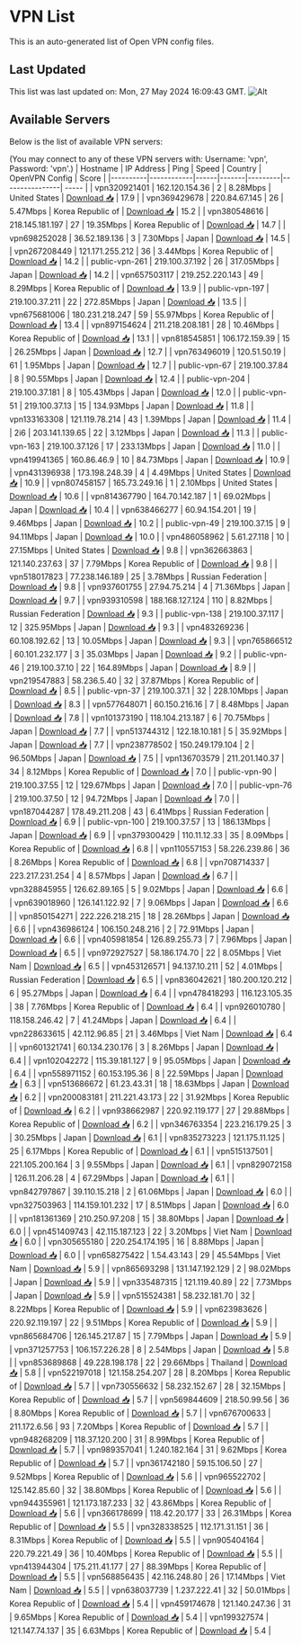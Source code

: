 # VPN List

This is an auto-generated list of Open VPN config files.

## Last Updated

This list was last updated on: Mon, 27 May 2024 16:09:43 GMT.
![Alt](https://repobeats.axiom.co/api/embed/186b98318ef1479477931607c1ad7d823f12451f.svg "Repobeats analytics image")

## Available Servers

Below is the list of available VPN servers:

(You may connect to any of these VPN servers with: Username: 'vpn', Password: 'vpn'.)
| Hostname | IP Address | Ping | Speed | Country | OpenVPN Config | Score |
|----------|------------|------|-------|---------|----------------| ----- |
| vpn320921401 | 162.120.154.36 | 2 | 8.28Mbps | United States | [Download 📥](./configs/server_0_US.ovpn) | 17.9 |
| vpn369429678 | 220.84.67.145 | 26 | 5.47Mbps | Korea Republic of | [Download 📥](./configs/server_1_KR.ovpn) | 15.2 |
| vpn380548616 | 218.145.181.197 | 27 | 19.35Mbps | Korea Republic of | [Download 📥](./configs/server_2_KR.ovpn) | 14.7 |
| vpn698252028 | 36.52.189.136 | 3 | 7.30Mbps | Japan | [Download 📥](./configs/server_3_JP.ovpn) | 14.5 |
| vpn267208449 | 121.171.255.212 | 36 | 3.44Mbps | Korea Republic of | [Download 📥](./configs/server_4_KR.ovpn) | 14.2 |
| public-vpn-261 | 219.100.37.192 | 26 | 317.05Mbps | Japan | [Download 📥](./configs/server_5_JP.ovpn) | 14.2 |
| vpn657503117 | 219.252.220.143 | 49 | 8.29Mbps | Korea Republic of | [Download 📥](./configs/server_6_KR.ovpn) | 13.9 |
| public-vpn-197 | 219.100.37.211 | 22 | 272.85Mbps | Japan | [Download 📥](./configs/server_7_JP.ovpn) | 13.5 |
| vpn675681006 | 180.231.218.247 | 59 | 55.97Mbps | Korea Republic of | [Download 📥](./configs/server_8_KR.ovpn) | 13.4 |
| vpn897154624 | 211.218.208.181 | 28 | 10.46Mbps | Korea Republic of | [Download 📥](./configs/server_9_KR.ovpn) | 13.1 |
| vpn818545851 | 106.172.159.39 | 15 | 26.25Mbps | Japan | [Download 📥](./configs/server_10_JP.ovpn) | 12.7 |
| vpn763496019 | 120.51.50.19 | 61 | 1.95Mbps | Japan | [Download 📥](./configs/server_11_JP.ovpn) | 12.7 |
| public-vpn-67 | 219.100.37.84 | 8 | 90.55Mbps | Japan | [Download 📥](./configs/server_12_JP.ovpn) | 12.4 |
| public-vpn-204 | 219.100.37.181 | 8 | 105.43Mbps | Japan | [Download 📥](./configs/server_13_JP.ovpn) | 12.0 |
| public-vpn-51 | 219.100.37.13 | 15 | 134.93Mbps | Japan | [Download 📥](./configs/server_14_JP.ovpn) | 11.8 |
| vpn133163308 | 121.119.78.214 | 43 | 1.39Mbps | Japan | [Download 📥](./configs/server_15_JP.ovpn) | 11.4 |
| 2i6 | 203.141.139.65 | 22 | 3.12Mbps | Japan | [Download 📥](./configs/server_16_JP.ovpn) | 11.3 |
| public-vpn-163 | 219.100.37.126 | 17 | 233.13Mbps | Japan | [Download 📥](./configs/server_17_JP.ovpn) | 11.0 |
| vpn419941365 | 160.86.46.9 | 10 | 84.73Mbps | Japan | [Download 📥](./configs/server_18_JP.ovpn) | 10.9 |
| vpn431396938 | 173.198.248.39 | 4 | 4.49Mbps | United States | [Download 📥](./configs/server_19_US.ovpn) | 10.9 |
| vpn807458157 | 165.73.249.16 | 1 | 2.10Mbps | United States | [Download 📥](./configs/server_20_US.ovpn) | 10.6 |
| vpn814367790 | 164.70.142.187 | 1 | 69.02Mbps | Japan | [Download 📥](./configs/server_21_JP.ovpn) | 10.4 |
| vpn638466277 | 60.94.154.201 | 19 | 9.46Mbps | Japan | [Download 📥](./configs/server_22_JP.ovpn) | 10.2 |
| public-vpn-49 | 219.100.37.15 | 9 | 94.11Mbps | Japan | [Download 📥](./configs/server_23_JP.ovpn) | 10.0 |
| vpn486058962 | 5.61.27.118 | 10 | 27.15Mbps | United States | [Download 📥](./configs/server_24_US.ovpn) | 9.8 |
| vpn362663863 | 121.140.237.63 | 37 | 7.79Mbps | Korea Republic of | [Download 📥](./configs/server_25_KR.ovpn) | 9.8 |
| vpn518017823 | 77.238.146.189 | 25 | 3.78Mbps | Russian Federation | [Download 📥](./configs/server_26_RU.ovpn) | 9.8 |
| vpn937601755 | 27.94.75.214 | 4 | 71.36Mbps | Japan | [Download 📥](./configs/server_27_JP.ovpn) | 9.7 |
| vpn939310598 | 188.168.127.124 | 110 | 8.82Mbps | Russian Federation | [Download 📥](./configs/server_28_RU.ovpn) | 9.3 |
| public-vpn-138 | 219.100.37.117 | 12 | 325.95Mbps | Japan | [Download 📥](./configs/server_29_JP.ovpn) | 9.3 |
| vpn483269236 | 60.108.192.62 | 13 | 10.05Mbps | Japan | [Download 📥](./configs/server_30_JP.ovpn) | 9.3 |
| vpn765866512 | 60.101.232.177 | 3 | 35.03Mbps | Japan | [Download 📥](./configs/server_31_JP.ovpn) | 9.2 |
| public-vpn-46 | 219.100.37.10 | 22 | 164.89Mbps | Japan | [Download 📥](./configs/server_32_JP.ovpn) | 8.9 |
| vpn219547883 | 58.236.5.40 | 32 | 37.87Mbps | Korea Republic of | [Download 📥](./configs/server_33_KR.ovpn) | 8.5 |
| public-vpn-37 | 219.100.37.1 | 32 | 228.10Mbps | Japan | [Download 📥](./configs/server_34_JP.ovpn) | 8.3 |
| vpn577648071 | 60.150.216.16 | 7 | 8.48Mbps | Japan | [Download 📥](./configs/server_35_JP.ovpn) | 7.8 |
| vpn101373190 | 118.104.213.187 | 6 | 70.75Mbps | Japan | [Download 📥](./configs/server_36_JP.ovpn) | 7.7 |
| vpn513744312 | 122.18.10.181 | 5 | 35.92Mbps | Japan | [Download 📥](./configs/server_37_JP.ovpn) | 7.7 |
| vpn238778502 | 150.249.179.104 | 2 | 96.50Mbps | Japan | [Download 📥](./configs/server_38_JP.ovpn) | 7.5 |
| vpn136703579 | 211.201.140.37 | 34 | 8.12Mbps | Korea Republic of | [Download 📥](./configs/server_39_KR.ovpn) | 7.0 |
| public-vpn-90 | 219.100.37.55 | 12 | 129.67Mbps | Japan | [Download 📥](./configs/server_40_JP.ovpn) | 7.0 |
| public-vpn-76 | 219.100.37.50 | 12 | 94.72Mbps | Japan | [Download 📥](./configs/server_41_JP.ovpn) | 7.0 |
| vpn187044287 | 178.49.211.208 | 43 | 6.41Mbps | Russian Federation | [Download 📥](./configs/server_42_RU.ovpn) | 6.9 |
| public-vpn-100 | 219.100.37.57 | 13 | 186.13Mbps | Japan | [Download 📥](./configs/server_43_JP.ovpn) | 6.9 |
| vpn379300429 | 110.11.12.33 | 35 | 8.09Mbps | Korea Republic of | [Download 📥](./configs/server_44_KR.ovpn) | 6.8 |
| vpn110557153 | 58.226.239.86 | 36 | 8.26Mbps | Korea Republic of | [Download 📥](./configs/server_45_KR.ovpn) | 6.8 |
| vpn708714337 | 223.217.231.254 | 4 | 8.57Mbps | Japan | [Download 📥](./configs/server_46_JP.ovpn) | 6.7 |
| vpn328845955 | 126.62.89.165 | 5 | 9.02Mbps | Japan | [Download 📥](./configs/server_47_JP.ovpn) | 6.6 |
| vpn639018960 | 126.141.122.92 | 7 | 9.06Mbps | Japan | [Download 📥](./configs/server_48_JP.ovpn) | 6.6 |
| vpn850154271 | 222.226.218.215 | 18 | 28.26Mbps | Japan | [Download 📥](./configs/server_49_JP.ovpn) | 6.6 |
| vpn436986124 | 106.150.248.216 | 2 | 72.91Mbps | Japan | [Download 📥](./configs/server_50_JP.ovpn) | 6.6 |
| vpn405981854 | 126.89.255.73 | 7 | 7.96Mbps | Japan | [Download 📥](./configs/server_51_JP.ovpn) | 6.5 |
| vpn972927527 | 58.186.174.70 | 22 | 8.05Mbps | Viet Nam | [Download 📥](./configs/server_52_VN.ovpn) | 6.5 |
| vpn453126571 | 94.137.10.211 | 52 | 4.01Mbps | Russian Federation | [Download 📥](./configs/server_53_RU.ovpn) | 6.5 |
| vpn836042621 | 180.200.120.212 | 6 | 95.27Mbps | Japan | [Download 📥](./configs/server_54_JP.ovpn) | 6.4 |
| vpn478418293 | 116.123.105.35 | 38 | 7.76Mbps | Korea Republic of | [Download 📥](./configs/server_55_KR.ovpn) | 6.4 |
| vpn926010780 | 118.158.246.42 | 7 | 41.24Mbps | Japan | [Download 📥](./configs/server_56_JP.ovpn) | 6.4 |
| vpn228633615 | 42.112.96.85 | 21 | 3.46Mbps | Viet Nam | [Download 📥](./configs/server_57_VN.ovpn) | 6.4 |
| vpn601321741 | 60.134.230.176 | 3 | 8.26Mbps | Japan | [Download 📥](./configs/server_58_JP.ovpn) | 6.4 |
| vpn102042272 | 115.39.181.127 | 9 | 95.05Mbps | Japan | [Download 📥](./configs/server_59_JP.ovpn) | 6.4 |
| vpn558971152 | 60.153.195.36 | 8 | 22.59Mbps | Japan | [Download 📥](./configs/server_60_JP.ovpn) | 6.3 |
| vpn513686672 | 61.23.43.31 | 18 | 18.63Mbps | Japan | [Download 📥](./configs/server_61_JP.ovpn) | 6.2 |
| vpn200083181 | 211.221.43.173 | 22 | 31.92Mbps | Korea Republic of | [Download 📥](./configs/server_62_KR.ovpn) | 6.2 |
| vpn938662987 | 220.92.119.177 | 27 | 29.88Mbps | Korea Republic of | [Download 📥](./configs/server_63_KR.ovpn) | 6.2 |
| vpn346763354 | 223.216.179.25 | 3 | 30.25Mbps | Japan | [Download 📥](./configs/server_64_JP.ovpn) | 6.1 |
| vpn835273223 | 121.175.11.125 | 25 | 6.17Mbps | Korea Republic of | [Download 📥](./configs/server_65_KR.ovpn) | 6.1 |
| vpn515137501 | 221.105.200.164 | 3 | 9.55Mbps | Japan | [Download 📥](./configs/server_66_JP.ovpn) | 6.1 |
| vpn829072158 | 126.11.206.28 | 4 | 67.29Mbps | Japan | [Download 📥](./configs/server_67_JP.ovpn) | 6.1 |
| vpn842797867 | 39.110.15.218 | 2 | 61.06Mbps | Japan | [Download 📥](./configs/server_68_JP.ovpn) | 6.0 |
| vpn327503963 | 114.159.101.232 | 17 | 8.51Mbps | Japan | [Download 📥](./configs/server_69_JP.ovpn) | 6.0 |
| vpn181361369 | 210.250.97.208 | 15 | 38.80Mbps | Japan | [Download 📥](./configs/server_70_JP.ovpn) | 6.0 |
| vpn451409743 | 42.115.187.123 | 22 | 3.20Mbps | Viet Nam | [Download 📥](./configs/server_71_VN.ovpn) | 6.0 |
| vpn305655180 | 220.254.174.195 | 16 | 8.88Mbps | Japan | [Download 📥](./configs/server_72_JP.ovpn) | 6.0 |
| vpn658275422 | 1.54.43.143 | 29 | 45.54Mbps | Viet Nam | [Download 📥](./configs/server_73_VN.ovpn) | 5.9 |
| vpn865693298 | 131.147.192.129 | 2 | 98.02Mbps | Japan | [Download 📥](./configs/server_74_JP.ovpn) | 5.9 |
| vpn335487315 | 121.119.40.89 | 22 | 7.73Mbps | Japan | [Download 📥](./configs/server_75_JP.ovpn) | 5.9 |
| vpn515524381 | 58.232.181.70 | 32 | 8.22Mbps | Korea Republic of | [Download 📥](./configs/server_76_KR.ovpn) | 5.9 |
| vpn623983626 | 220.92.119.197 | 22 | 9.51Mbps | Korea Republic of | [Download 📥](./configs/server_77_KR.ovpn) | 5.9 |
| vpn865684706 | 126.145.217.87 | 15 | 7.79Mbps | Japan | [Download 📥](./configs/server_78_JP.ovpn) | 5.9 |
| vpn371257753 | 106.157.226.28 | 8 | 2.54Mbps | Japan | [Download 📥](./configs/server_79_JP.ovpn) | 5.8 |
| vpn853689868 | 49.228.198.178 | 22 | 29.66Mbps | Thailand | [Download 📥](./configs/server_80_TH.ovpn) | 5.8 |
| vpn522197018 | 121.158.254.207 | 28 | 8.20Mbps | Korea Republic of | [Download 📥](./configs/server_81_KR.ovpn) | 5.7 |
| vpn730556632 | 58.232.152.67 | 28 | 32.15Mbps | Korea Republic of | [Download 📥](./configs/server_82_KR.ovpn) | 5.7 |
| vpn569844609 | 218.50.99.56 | 36 | 8.80Mbps | Korea Republic of | [Download 📥](./configs/server_83_KR.ovpn) | 5.7 |
| vpn676700633 | 211.172.6.56 | 93 | 7.20Mbps | Korea Republic of | [Download 📥](./configs/server_84_KR.ovpn) | 5.7 |
| vpn948268209 | 118.37.120.200 | 31 | 8.99Mbps | Korea Republic of | [Download 📥](./configs/server_85_KR.ovpn) | 5.7 |
| vpn989357041 | 1.240.182.164 | 31 | 9.62Mbps | Korea Republic of | [Download 📥](./configs/server_86_KR.ovpn) | 5.7 |
| vpn361742180 | 59.15.106.50 | 27 | 9.52Mbps | Korea Republic of | [Download 📥](./configs/server_87_KR.ovpn) | 5.6 |
| vpn965522702 | 125.142.85.60 | 32 | 38.80Mbps | Korea Republic of | [Download 📥](./configs/server_88_KR.ovpn) | 5.6 |
| vpn944355961 | 121.173.187.233 | 32 | 43.86Mbps | Korea Republic of | [Download 📥](./configs/server_89_KR.ovpn) | 5.6 |
| vpn366178699 | 118.42.20.177 | 33 | 26.31Mbps | Korea Republic of | [Download 📥](./configs/server_90_KR.ovpn) | 5.5 |
| vpn328338525 | 112.171.31.151 | 36 | 8.31Mbps | Korea Republic of | [Download 📥](./configs/server_91_KR.ovpn) | 5.5 |
| vpn905404164 | 220.79.221.49 | 36 | 10.40Mbps | Korea Republic of | [Download 📥](./configs/server_92_KR.ovpn) | 5.5 |
| vpn413944304 | 175.211.41.177 | 27 | 88.39Mbps | Korea Republic of | [Download 📥](./configs/server_93_KR.ovpn) | 5.5 |
| vpn568856435 | 42.116.248.80 | 26 | 17.14Mbps | Viet Nam | [Download 📥](./configs/server_94_VN.ovpn) | 5.5 |
| vpn638037739 | 1.237.222.41 | 32 | 50.01Mbps | Korea Republic of | [Download 📥](./configs/server_95_KR.ovpn) | 5.4 |
| vpn459174678 | 121.140.247.36 | 31 | 9.65Mbps | Korea Republic of | [Download 📥](./configs/server_96_KR.ovpn) | 5.4 |
| vpn199327574 | 121.147.74.137 | 35 | 6.63Mbps | Korea Republic of | [Download 📥](./configs/server_97_KR.ovpn) | 5.4 |

